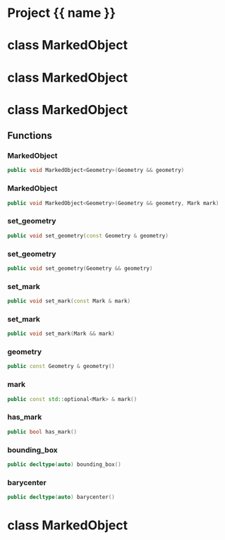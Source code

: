 <script setup>
import {useRoute} from 'vitepress'
const {path} = useRoute()
const tokens = path.split('/')
const words = tokens[2].split('-');
for (let i = 0; i < words.length; i++) {
    words[i] = words[i].charAt(0).toUpperCase() + words[i].slice(1);
    words[i] = words[i].replace('geode', 'Geode')
}
const name = words.join('-');
</script>
# Project {{ name }}

# class MarkedObject


# class MarkedObject


# class MarkedObject


## Functions

### MarkedObject

```cpp
public void MarkedObject<Geometry>(Geometry && geometry)
```


### MarkedObject

```cpp
public void MarkedObject<Geometry>(Geometry && geometry, Mark mark)
```


### set_geometry

```cpp
public void set_geometry(const Geometry & geometry)
```


### set_geometry

```cpp
public void set_geometry(Geometry && geometry)
```


### set_mark

```cpp
public void set_mark(const Mark & mark)
```


### set_mark

```cpp
public void set_mark(Mark && mark)
```


### geometry

```cpp
public const Geometry & geometry()
```


### mark

```cpp
public const std::optional<Mark> & mark()
```


### has_mark

```cpp
public bool has_mark()
```


### bounding_box

```cpp
public decltype(auto) bounding_box()
```


### barycenter

```cpp
public decltype(auto) barycenter()
```




# class MarkedObject


